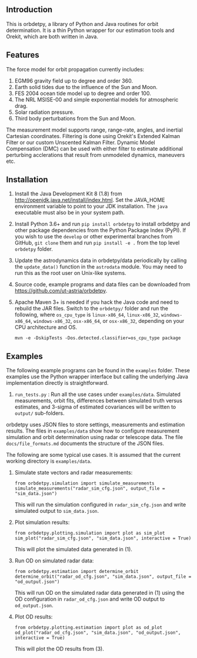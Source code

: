 Introduction
------------

This is orbdetpy, a library of Python and Java routines for orbit
determination. It is a thin Python wrapper for our estimation tools
and Orekit, which are both written in Java. 

Features
--------

The force model for orbit propagation currently includes:

1. EGM96 gravity field up to degree and order 360.
2. Earth solid tides due to the influence of the Sun and Moon.
3. FES 2004 ocean tide model up to degree and order 100.
4. The NRL MSISE-00 and simple exponential models for atmospheric drag.
5. Solar radiation pressure.
6. Third body perturbations from the Sun and Moon.

The measurement model supports range, range-rate, angles, and inertial
Cartesian coordinates. Filtering is done using Orekit's Extended Kalman
Filter or our custom Unscented Kalman Filter. Dynamic Model Compensation
(DMC) can be used with either filter to estimate additional perturbing
acclerations that result from unmodeled dynamics, maneuvers etc.

Installation
------------

1. Install the Java Development Kit 8 (1.8) from
   <http://openjdk.java.net/install/index.html>. Set the JAVA_HOME
   environment variable to point to your JDK installation. The `java`
   executable must also be in your system path.
2. Install Python 3.6+ and run `pip install orbdetpy` to install orbdetpy 
   and other package dependencies from the Python Package Index (PyPI).
   If you wish to use the `develop` or other experimental branches from
   GitHub, `git clone` them and run `pip install -e .` from the top level
   `orbdetpy` folder.
3. Update the astrodynamics data in orbdetpy/data periodically by calling
   the `update_data()` function in the `astrodata` module. You may need
   to run this as the root user on Unix-like systems.
4. Source code, example programs and data files can be downloaded from 
   <https://github.com/ut-astria/orbdetpy>.
5. Apache Maven 3+ is needed if you hack the Java code and need to
   rebuild the JAR files. Switch to the `orbdetpy/` folder and run the
   following, where `os_cpu_type` is `linux-x86_64`, `linux-x86_32`,
   `windows-x86_64`, `windows-x86_32`, `osx-x86_64`, or `osx-x86_32`,
   depending on your CPU architecture and OS.

   `mvn -e -DskipTests -Dos.detected.classifier=os_cpu_type package`

Examples
--------

The following example programs can be found in the `examples` folder.
These examples use the Python wrapper interface but calling the
underlying Java implementation directly is straightforward.

1. `run_tests.py` : Run all the use cases under `examples/data`. Simulated
   measurements, orbit fits, differences between simulated truth versus
   estimates, and 3-sigma of estimated covariances will be written to
   `output/` sub-folders.

orbdetpy uses JSON files to store settings, measurements and estimation
results. The files in `examples/data` show how to configure measurement
simulation and orbit determination using radar or telescope data. The
file `docs/file_formats.md` documents the structure of the JSON files.

The following are some typical use cases. It is assumed that the current
working directory is `examples/data`.

1. Simulate state vectors and radar measurements:

   `from orbdetpy.simulation import simulate_measurements`
   `simulate_measurements("radar_sim_cfg.json", output_file = "sim_data.json")`

   This will run the simulation configured in `radar_sim_cfg.json` and
   write simulated output to `sim_data.json`.

2. Plot simulation results:

   `from orbdetpy.plotting.simulation import plot as sim_plot`
   `sim_plot("radar_sim_cfg.json", "sim_data.json", interactive = True)`

   This will plot the simulated data generated in (1).

3. Run OD on simulated radar data:

   `from orbdetpy.estimation import determine_orbit`
   `determine_orbit("radar_od_cfg.json", "sim_data.json", output_file = "od_output.json")`

   This will run OD on the simulated radar data generated in (1)
   using the OD configuration in `radar_od_cfg.json` and write OD
   output to `od_output.json`.

4. Plot OD results:

   `from orbdetpy.plotting.estimation import plot as od_plot`
   `od_plot("radar_od_cfg.json", "sim_data.json", "od_output.json", interactive = True)`

   This will plot the OD results from (3).
